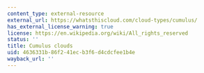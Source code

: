 ```yaml
---
content_type: external-resource
external_url: https://whatsthiscloud.com/cloud-types/cumulus/
has_external_license_warning: true
license: https://en.wikipedia.org/wiki/All_rights_reserved
status: ''
title: Cumulus clouds
uid: 4636331b-86f2-41ec-b3f6-d4cdcfee1b4e
wayback_url: ''
---
```

